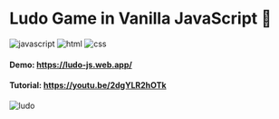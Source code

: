 # Ludo Game in Vanilla JavaScript 🚀

![javascript](https://img.shields.io/badge/JavaScript-F7DF1E?style=for-the-badge&logo=javascript&logoColor=black) ![html](https://img.shields.io/badge/HTML5-E34F26?style=for-the-badge&logo=html5&logoColor=white) ![css](https://img.shields.io/badge/CSS-239120?&style=for-the-badge&logo=css3&logoColor=white)

#### Demo: https://ludo-js.web.app/
#### Tutorial: https://youtu.be/2dgYLR2hOTk

![ludo](https://github.com/sohail-js/ludo-js/blob/master/ludo/ludo-bg.jpg?raw=true)
